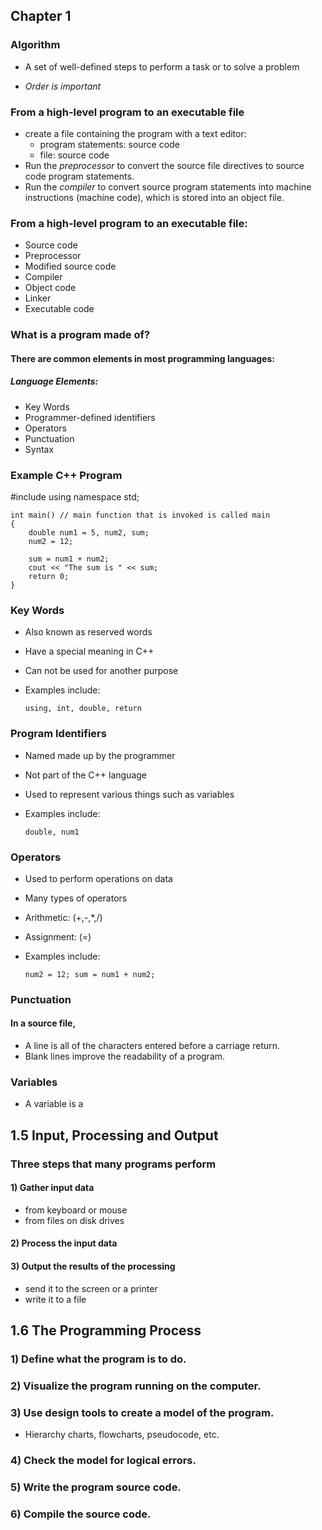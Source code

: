 ## Chapter 1

### Algorithm

-   A set of well-defined steps to perform a task or to solve a problem

-   _Order is important_

### From a high-level program to an executable file

-   create a file containing the program with a text editor:
    -   program statements: source code
    -   file: source code
-   Run the _preprocessor_ to convert the source file directives to source code program statements.
-   Run the _compiler_ to convert source program statements into machine instructions (machine code), which is stored into an object file.

### From a high-level program to an executable file:

-   Source code
-   Preprocessor
-   Modified source code
-   Compiler
-   Object code
-   Linker
-   Executable code

### What is a program made of?

#### There are common elements in most programming languages:

##### Language Elements:

-   Key Words
-   Programmer-defined identifiers
-   Operators
-   Punctuation
-   Syntax

### Example C++ Program

#include <iostream>
using namespace std;

```
int main() // main function that is invoked is called main
{
    double num1 = 5, num2, sum;
    num2 = 12;

    sum = num1 + num2;
    cout << "The sum is " << sum;
    return 0;
}
```

### Key Words

-   Also known as reserved words
-   Have a special meaning in C++
-   Can not be used for another purpose
-   Examples include:

    `using, int, double, return`

### Program Identifiers

-   Named made up by the programmer
-   Not part of the C++ language
-   Used to represent various things such as variables
-   Examples include:

    `double, num1`

### Operators

-   Used to perform operations on data
-   Many types of operators
-   Arithmetic: (+,-,\*,/)
-   Assignment: (=)
-   Examples include:

    `num2 = 12; sum = num1 + num2;`

### Punctuation

#### In a source file,

-   A line is all of the characters entered before a carriage return.
-   Blank lines improve the readability of a program.

### Variables

-   A variable is a

## 1.5 Input, Processing and Output

### Three steps that many programs perform

#### 1) Gather input data

-   from keyboard or mouse
-   from files on disk drives

#### 2) Process the input data

#### 3) Output the results of the processing

-   send it to the screen or a printer
-   write it to a file

## 1.6 The Programming Process

### 1) Define what the program is to do.

### 2) Visualize the program running on the computer.

### 3) Use design tools to create a model of the program.

-   Hierarchy charts, flowcharts, pseudocode, etc.

### 4) Check the model for logical errors.

### 5) Write the program source code.

### 6) Compile the source code.
